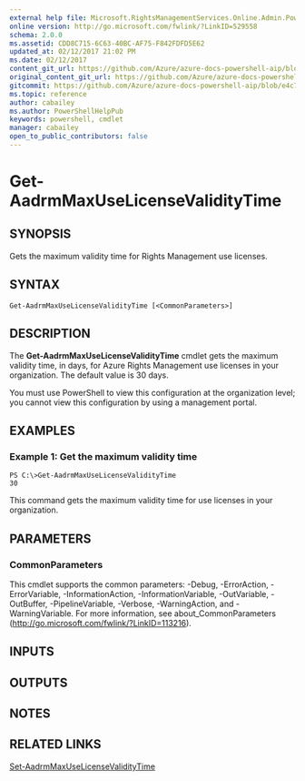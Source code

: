 ```yaml
---
external help file: Microsoft.RightsManagementServices.Online.Admin.PowerShell.dll-Help.xml
online version: http://go.microsoft.com/fwlink/?LinkID=529558
schema: 2.0.0
ms.assetid: CDD8C715-6C63-40BC-AF75-F842FDFD5E62
updated_at: 02/12/2017 21:02 PM
ms.date: 02/12/2017
content_git_url: https://github.com/Azure/azure-docs-powershell-aip/blob/master/Azure%20Information%20Protection/AADRM/vlatest/Get-AadrmMaxUseLicenseValidityTime.md
original_content_git_url: https://github.com/Azure/azure-docs-powershell-aip/blob/master/Azure%20Information%20Protection/AADRM/vlatest/Get-AadrmMaxUseLicenseValidityTime.md
gitcommit: https://github.com/Azure/azure-docs-powershell-aip/blob/e4c765ba645ee6c466dd1ff7182695aa9e59fb44
ms.topic: reference
author: cabailey
ms.author: PowerShellHelpPub
keywords: powershell, cmdlet
manager: cabailey
open_to_public_contributors: false
---
```


# Get-AadrmMaxUseLicenseValidityTime

## SYNOPSIS
Gets the maximum validity time for Rights Management use licenses.

## SYNTAX

```
Get-AadrmMaxUseLicenseValidityTime [<CommonParameters>]
```

## DESCRIPTION
The **Get-AadrmMaxUseLicenseValidityTime** cmdlet gets the maximum validity time, in days, for Azure Rights Management use licenses in your organization. The default value is 30 days.

You must use PowerShell to view this configuration at the organization level; you cannot view this configuration by using a management portal.

## EXAMPLES

### Example 1: Get the maximum validity time
```
PS C:\>Get-AadrmMaxUseLicenseValidityTime
30
```

This command gets the maximum validity time for use licenses in your organization.

## PARAMETERS

### CommonParameters
This cmdlet supports the common parameters: -Debug, -ErrorAction, -ErrorVariable, -InformationAction, -InformationVariable, -OutVariable, -OutBuffer, -PipelineVariable, -Verbose, -WarningAction, and -WarningVariable. For more information, see about_CommonParameters (http://go.microsoft.com/fwlink/?LinkID=113216).

## INPUTS

## OUTPUTS

## NOTES

## RELATED LINKS

[Set-AadrmMaxUseLicenseValidityTime](./Set-AadrmMaxUseLicenseValidityTime.md)


